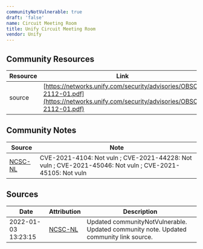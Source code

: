 ```yaml
---
communityNotVulnerable: true
draft: 'false'
name: Circuit Meeting Room
title: Unify Circuit Meeting Room
vendor: Unify
---
```



## Community Resources
| Resource | Link |
| --- | --- |
| source | [https://networks.unify.com/security/advisories/OBSO-2112-01.pdf](https://networks.unify.com/security/advisories/OBSO-2112-01.pdf) |

## Community Notes
| Source | Note |
| --- | --- |
| [NCSC-NL](https://github.com/NCSC-NL/log4shell/blob/main/software/README.md) | CVE-2021-4104: Not vuln ; CVE-2021-44228: Not vuln ; CVE-2021-45046: Not vuln ; CVE-2021-45105: Not vuln </ul> |

## Sources
| Date | Attribution | Description |
| --- | --- | --- |
| 2022-01-03 13:23:15 | [NCSC-NL](https://github.com/NCSC-NL/log4shell/blob/main/software/README.md) | Updated communityNotVulnerable. Updated community note. Updated community link source.  |
